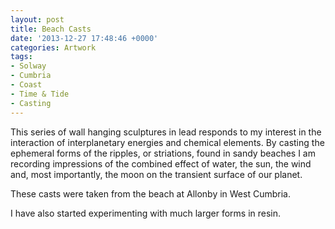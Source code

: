 ```yaml
---
layout: post
title: Beach Casts
date: '2013-12-27 17:48:46 +0000'
categories: Artwork
tags:
- Solway
- Cumbria
- Coast
- Time & Tide
- Casting
---
```

This series of wall hanging sculptures in lead responds to my interest in the interaction of interplanetary energies and chemical elements.  By casting the ephemeral forms of the ripples, or striations, found in sandy beaches I am recording impressions of the combined effect of water, the sun, the wind and, most importantly, the moon on the transient surface of our planet.

These casts were taken from the beach at Allonby in West Cumbria.

I have also started experimenting with much larger forms in resin.
